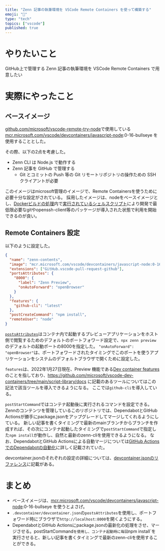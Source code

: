 ```yaml
---
title: "Zenn 記事の執筆環境を VSCode Remote Containers を使って構築する"
emoji: "💨"
type: "tech"
topics: ["vscode"]
published: true
---
```


# やりたいこと

GitHub上で管理する Zenn 記事の執筆環境を VSCode Remote Containers で用意したい

# 実際にやったこと

## ベースイメージ

[github.com/microsoft/vscode-remote-try-node](https://github.com/microsoft/vscode-remote-try-node)で使用している [mcr.microsoft.com/vscode/devcontainers/javascript-node](https://github.com/microsoft/vscode-dev-containers/tree/main/containers/javascript-node):0-16-bullseye を使用することとした。

その際、以下の2点を考慮した。
- Zenn CLI は Node.js で動作する
- Zenn 記事を GitHub で管理する
  - Git とコミットの Push 等の Git リモートリポジトリの操作ための SSH クライアントが必要

このイメージはmicrosoft管理のイメージで、Remote Containersを使うために必要十分な設定がされている。
採用したイメージは、nodeをベースイメージとし、[Dockerビルドの処理](https://github.com/microsoft/vscode-dev-containers/blob/v0.215.1/containers/javascript-node/.devcontainer/base.Dockerfile)内で[実行されているシェルスクリプト](https://github.com/microsoft/vscode-dev-containers/blob/v0.215.1/containers/javascript-node/.devcontainer/base.Dockerfile#L23)により開発で最低限必要なgitやopenssh-client等のパッケージが導入された状態で利用を開始できるのが良い。

## Remote Containers 設定

以下のように設定した。

```json:.devcontainer/devcontainer.json
{
  "name": "zenn-contents",
  "image": "mcr.microsoft.com/vscode/devcontainers/javascript-node:0-16-bullseye",
  "extensions": ["GitHub.vscode-pull-request-github"],
  "portsAttributes": {
    "8000": {
      "label": "Zenn Preview",
      "onAutoForward": "openBrowser"
    }
  },
  "features": {
    "github-cli": "latest"
  },
  "postCreateCommand": "npm install",
  "remoteUser": "node"
}
```

[`postsAttributes`](https://code.visualstudio.com/docs/remote/devcontainerjson-reference#_port-attributes)はコンテナ内で起動するプレビューアプリケーションをホスト側で閲覧するためのデフォルトのポートフォワード設定で、`npx zenn preview`のデフォルトの起動ポートの8000を指定した。
`"onAutoForward": "openBrowser"`は、ポートフォワードされたタイミングでこのポートを使うアプリケーションをシステムのデフォルトブラウザで開くために設定した。

`features`は、2022年1月27日現在、Preview 機能である[Dev container features](https://code.visualstudio.com/docs/remote/containers#_dev-container-features-preview)のことを指しており、https://github.com/microsoft/vscode-dev-containers/tree/main/script-library/docs に記載のあるツールについてはこの記法で該当ツールを導入できるようになる。
ここでは`github-cli`を導入している。

`postStartCommand`ではコンテナ起動後に実行されるコマンドを設定できる。
Zennのコンテンツを管理しているこのリポジトリでは、DependabotとGitHub Actionsが勝手にpackage.jsonをアップグレードしてマージしてくれるようにしている。
新しい記事を書くタイミングで最新のmainブランチからブランチを作成すれば、その次にコンテナ起動したタイミングで`postStartCommand`で指定した`npm install`が動作し、自然と最新のzenn-cliを使用できるようになる。
なお、DependabotとGitHub Actionsによる自動マージについては[GitHub ActionsでのDependabotの自動化](https://docs.github.com/ja/code-security/supply-chain-security/keeping-your-dependencies-updated-automatically/automating-dependabot-with-github-actions#common-dependabot-automations)に詳しく記載されていた。

devcontainer.jsonのそれぞれの設定の詳細については、[devcontainer.jsonのリファレンス](https://code.visualstudio.com/docs/remote/devcontainerjson-reference)に記載がある。


# まとめ

- ベースイメージは、[mcr.microsoft.com/vscode/devcontainers/javascript-node](https://github.com/microsoft/vscode-dev-containers/tree/main/containers/javascript-node):0-16-bullseye を使うとよさげ。
- `.devcontainer/devcontainer.json`の`postsAttributes`を使用し、ポートフォワード時にブラウザで`http://localhost:8000`を開くようにする。
- DependabotとGitHub Actionsにpackage.jsonの最新化の処理をさせ、マージさせる。postStartCommand`を使用し、コンテナ起動時に毎回`npm install`を実行させると、新しい記事を書くタイミングで最新のzenn-cliを使用することができる。
